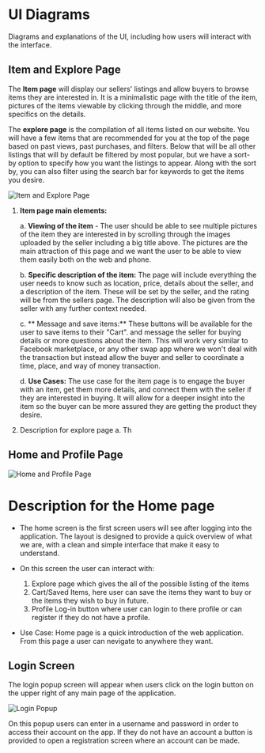 # UI Diagrams

Diagrams and explanations of the UI, including how users will interact with the interface.

## Item and Explore Page
The **Item page** will display our sellers' listings and allow buyers to browse items they are interested in. It is a minimalistic page with the title of the item, pictures of the items viewable by clicking through the middle, and more specifics on the details. 

The **explore page** is the compilation of all items listed on our website. You will have a few items that are recommended for you at the top of the page based on past views, past purchases, and filters. Below that will be all other listings that will by default be filtered by most popular, but we have a sort-by option to specify how you want the listings to appear. Along with the sort by, you can also filter using the search bar for keywords to get the items you desire.

![Item and Explore Page](Images/UI%20Mocks-1.png)

1. **Item page main elements:**

    a. **Viewing of the item** - The user should be able to see multiple pictures of the item they are interested in by scrolling through the images uploaded by the seller including a big title above. The pictures are the main attraction of this page and we want the user to be able to view them easily both on the web and phone.

    b. **Specific description of the item:** The page will include everything the user needs to know such as location, price, details about the seller, and a description of the item. These will be set by the seller, and the rating will be from the sellers page. The description will also be given from the seller with any further context needed. 

    c. ** Message and save items:** These buttons will be available for the user to save items to their "Cart". and message the seller for buying details or more questions about the item. This will work very similar to Facebook marketplace, or any other swap app where we won't deal with the transaction but instead allow the buyer and seller to coordinate a time, place, and way of money transaction.

    d. **Use Cases:** The use case for the item page is to engage the buyer with an item, get them more details, and connect them with the seller if they are interested in buying. It will allow for a deeper insight into the item so the buyer can be more assured they are getting the product they desire.
  
2. Description for explore page
  a. Th

## Home and Profile Page

![Home and Profile Page](Images/UI%20Mocks-2.png)
# Description for the Home page
- The home screen is the first screen users will see after logging into the application. The layout is designed to provide a quick overview of what we are, with a clean and simple interface that make it easy to understand.
- On this screen the user can interact with:
  1. Explore page which gives the all of the possible listing of the items
  2. Cart/Saved Items, here user can save the items they want to buy or the items they wish to buy in future.
  3. Profile Log-in button where user can login to there profile or can register if they do not have a profile.

- Use Case: Home page is a quick introduction of the web application. From this page a user can nevigate to anywhere they want.
## Login Screen

The login popup screen will appear when users click on the login button on the upper right of any main page of the application.

![Login Popup](Images/UI%20Mocks-3.png)

On this popup users can enter in a username and password in order to access their account on the app. If they do not have an account a button is provided to open a registration screen where an account can be made.
